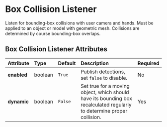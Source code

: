 
Box Collision Listener
======================


Listen for bounding-box collisions with user camera and hands. Must be applied to an object or model with geometric mesh. Collisions are determined by course bounding-box overlaps.

Box Collision Listener Attributes
----------------------------------

|Attribute|Type|Default|Description|Required|
| :--- | :--- | :--- | :--- | :--- |
|**enabled**|boolean|```True```|Publish detections, set `false` to disable.|No|
|**dynamic**|boolean|```False```|Set true for a moving object, which should have its bounding box recalculated regularly to determine proper collision.|Yes|
